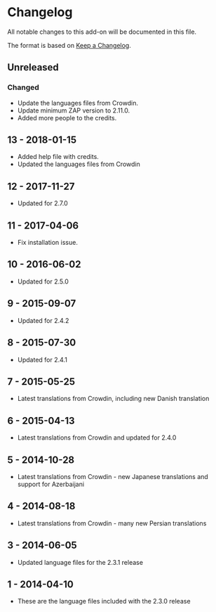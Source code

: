 # Changelog
All notable changes to this add-on will be documented in this file.

The format is based on [Keep a Changelog](https://keepachangelog.com/en/1.0.0/).

## Unreleased
### Changed
- Update the languages files from Crowdin.
- Update minimum ZAP version to 2.11.0.
- Added more people to the credits.

## 13 - 2018-01-15

- Added help file with credits.
- Updated the languages files from Crowdin

## 12 - 2017-11-27

- Updated for 2.7.0

## 11 - 2017-04-06

- Fix installation issue.

## 10 - 2016-06-02

- Updated for 2.5.0

## 9 - 2015-09-07

- Updated for 2.4.2

## 8 - 2015-07-30

- Updated for 2.4.1

## 7 - 2015-05-25

- Latest translations from Crowdin, including new Danish translation

## 6 - 2015-04-13

- Latest translations from Crowdin and updated for 2.4.0

## 5 - 2014-10-28

- Latest translations from Crowdin - new Japanese translations and support for Azerbaijani

## 4 - 2014-08-18

- Latest translations from Crowdin - many new Persian translations

## 3 - 2014-06-05

- Updated language files for the 2.3.1 release

## 1 - 2014-04-10

- These are the language files included with the 2.3.0 release

